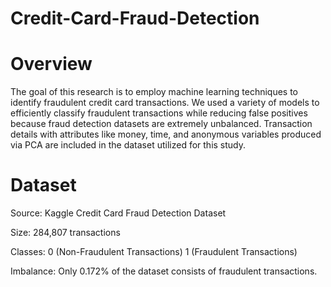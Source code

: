 # Credit-Card-Fraud-Detection
# Overview 
 The goal of this research is to employ machine learning techniques to identify fraudulent credit card transactions.  We used a variety of models to efficiently classify fraudulent transactions while reducing false positives because fraud detection datasets are extremely unbalanced.  Transaction details with attributes like money, time, and anonymous variables produced via PCA are included in the dataset utilized for this study.
# Dataset
Source: Kaggle Credit Card Fraud Detection Dataset

Size: 284,807 transactions

Classes:
0 (Non-Fraudulent Transactions)
1 (Fraudulent Transactions)

Imbalance: Only 0.172% of the dataset consists of fraudulent transactions.
